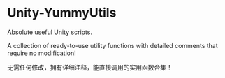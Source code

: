 # Unity-YummyUtils
Absolute useful Unity scripts.

A collection of ready-to-use utility functions with detailed comments that require no modification!

无需任何修改，拥有详细注释，能直接调用的实用函数合集！

